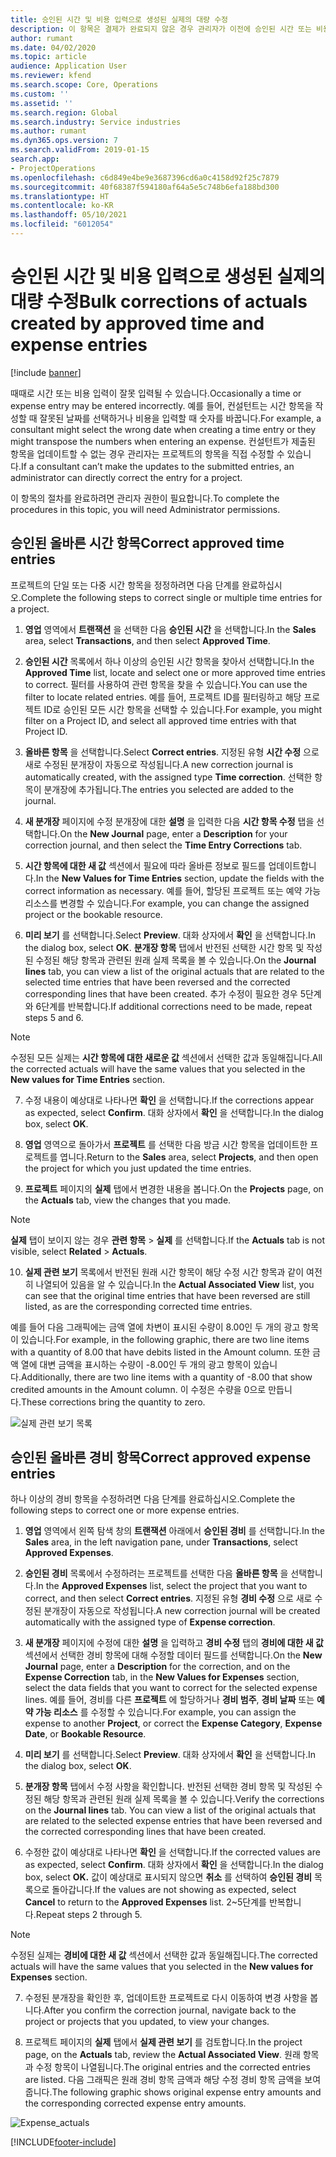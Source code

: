 ```yaml
---
title: 승인된 시간 및 비용 입력으로 생성된 실제의 대량 수정
description: 이 항목은 결제가 완료되지 않은 경우 관리자가 이전에 승인된 시간 또는 비용 항목을 단일 또는 대량으로 수정하는 방법을 설명합니다.
author: rumant
ms.date: 04/02/2020
ms.topic: article
audience: Application User
ms.reviewer: kfend
ms.search.scope: Core, Operations
ms.custom: ''
ms.assetid: ''
ms.search.region: Global
ms.search.industry: Service industries
ms.author: rumant
ms.dyn365.ops.version: 7
ms.search.validFrom: 2019-01-15
search.app:
- ProjectOperations
ms.openlocfilehash: c6d849e4be9e3687396cd6a0c4158d92f25c7879
ms.sourcegitcommit: 40f68387f594180af64a5e5c748b6efa188bd300
ms.translationtype: HT
ms.contentlocale: ko-KR
ms.lasthandoff: 05/10/2021
ms.locfileid: "6012054"
---
```

# <a name="bulk-corrections-of-actuals-created-by-approved-time-and-expense-entries"></a><span data-ttu-id="0d301-103">승인된 시간 및 비용 입력으로 생성된 실제의 대량 수정</span><span class="sxs-lookup"><span data-stu-id="0d301-103">Bulk corrections of actuals created by approved time and expense entries</span></span>

[!include [banner](../includes/psa-now-project-operations.md)]

<span data-ttu-id="0d301-104">때때로 시간 또는 비용 입력이 잘못 입력될 수 있습니다.</span><span class="sxs-lookup"><span data-stu-id="0d301-104">Occasionally a time or expense entry may be entered incorrectly.</span></span> <span data-ttu-id="0d301-105">예를 들어, 컨설턴트는 시간 항목을 작성할 때 잘못된 날짜를 선택하거나 비용을 입력할 때 숫자를 바꿉니다.</span><span class="sxs-lookup"><span data-stu-id="0d301-105">For example, a consultant might select the wrong date when creating a time entry or they might transpose the numbers when entering an expense.</span></span> <span data-ttu-id="0d301-106">컨설턴트가 제출된 항목을 업데이트할 수 없는 경우 관리자는 프로젝트의 항목을 직접 수정할 수 있습니다.</span><span class="sxs-lookup"><span data-stu-id="0d301-106">If a consultant can’t make the updates to the submitted entries, an administrator can directly correct the entry for a project.</span></span>

<span data-ttu-id="0d301-107">이 항목의 절차를 완료하려면 관리자 권한이 필요합니다.</span><span class="sxs-lookup"><span data-stu-id="0d301-107">To complete the procedures in this topic, you will need Administrator permissions.</span></span>

## <a name="correct-approved-time-entries"></a><span data-ttu-id="0d301-108">승인된 올바른 시간 항목</span><span class="sxs-lookup"><span data-stu-id="0d301-108">Correct approved time entries</span></span>     

<span data-ttu-id="0d301-109">프로젝트의 단일 또는 다중 시간 항목을 정정하려면 다음 단계를 완료하십시오.</span><span class="sxs-lookup"><span data-stu-id="0d301-109">Complete the following steps to correct single or multiple time entries for a project.</span></span>

1. <span data-ttu-id="0d301-110">**영업** 영역에서 **트랜잭션** 을 선택한 다음 **승인된 시간** 을 선택합니다.</span><span class="sxs-lookup"><span data-stu-id="0d301-110">In the **Sales** area, select **Transactions**, and then select **Approved Time**.</span></span> 

2. <span data-ttu-id="0d301-111">**승인된 시간** 목록에서 하나 이상의 승인된 시간 항목을 찾아서 선택합니다.</span><span class="sxs-lookup"><span data-stu-id="0d301-111">In the **Approved Time** list, locate and select one or more approved time entries to correct.</span></span> <span data-ttu-id="0d301-112">필터를 사용하여 관련 항목을 찾을 수 있습니다.</span><span class="sxs-lookup"><span data-stu-id="0d301-112">You can use the filter to locate related entries.</span></span> <span data-ttu-id="0d301-113">예를 들어, 프로젝트 ID를 필터링하고 해당 프로젝트 ID로 승인된 모든 시간 항목을 선택할 수 있습니다.</span><span class="sxs-lookup"><span data-stu-id="0d301-113">For example, you might filter on a Project ID, and select all approved time entries with that Project ID.</span></span>

3. <span data-ttu-id="0d301-114">**올바른 항목** 을 선택합니다.</span><span class="sxs-lookup"><span data-stu-id="0d301-114">Select **Correct entries**.</span></span> <span data-ttu-id="0d301-115">지정된 유형 **시간 수정** 으로 새로 수정된 분개장이 자동으로 작성됩니다.</span><span class="sxs-lookup"><span data-stu-id="0d301-115">A new correction journal is automatically created, with the assigned type **Time correction**.</span></span> <span data-ttu-id="0d301-116">선택한 항목이 분개장에 추가됩니다.</span><span class="sxs-lookup"><span data-stu-id="0d301-116">The entries you selected are added to the journal.</span></span> 

4. <span data-ttu-id="0d301-117">**새 분개장** 페이지에 수정 분개장에 대한 **설명** 을 입력한 다음 **시간 항목 수정** 탭을 선택합니다.</span><span class="sxs-lookup"><span data-stu-id="0d301-117">On the **New Journal** page, enter a **Description** for your correction journal, and then select the **Time Entry Corrections** tab.</span></span>  
5. <span data-ttu-id="0d301-118">**시간 항목에 대한 새 값** 섹션에서 필요에 따라 올바른 정보로 필드를 업데이트합니다.</span><span class="sxs-lookup"><span data-stu-id="0d301-118">In the **New Values for Time Entries** section, update the fields with the correct information as necessary.</span></span> <span data-ttu-id="0d301-119">예를 들어, 할당된 프로젝트 또는 예약 가능 리소스를 변경할 수 있습니다.</span><span class="sxs-lookup"><span data-stu-id="0d301-119">For example, you can change the assigned project or the bookable resource.</span></span>

6. <span data-ttu-id="0d301-120">**미리 보기** 를 선택합니다.</span><span class="sxs-lookup"><span data-stu-id="0d301-120">Select **Preview**.</span></span> <span data-ttu-id="0d301-121">대화 상자에서 **확인** 을 선택합니다.</span><span class="sxs-lookup"><span data-stu-id="0d301-121">In the dialog box, select **OK**.</span></span> <span data-ttu-id="0d301-122">**분개장 항목** 탭에서 반전된 선택한 시간 항목 및 작성된 수정된 해당 항목과 관련된 원래 실제 목록을 볼 수 있습니다.</span><span class="sxs-lookup"><span data-stu-id="0d301-122">On the **Journal lines** tab, you can view a list of the original actuals that are related to the selected time entries that have been reversed and the corrected corresponding lines that have been created.</span></span> <span data-ttu-id="0d301-123">추가 수정이 필요한 경우 5단계와 6단계를 반복합니다.</span><span class="sxs-lookup"><span data-stu-id="0d301-123">If additional corrections need to be made, repeat steps 5 and 6.</span></span> 

> [!NOTE]
> <span data-ttu-id="0d301-124">수정된 모든 실제는 **시간 항목에 대한 새로운 값** 섹션에서 선택한 값과 동일해집니다.</span><span class="sxs-lookup"><span data-stu-id="0d301-124">All the corrected actuals will have the same values that you selected in the **New values for Time Entries** section.</span></span>

7. <span data-ttu-id="0d301-125">수정 내용이 예상대로 나타나면 **확인** 을 선택합니다.</span><span class="sxs-lookup"><span data-stu-id="0d301-125">If the corrections appear as expected, select **Confirm**.</span></span> <span data-ttu-id="0d301-126">대화 상자에서 **확인** 을 선택합니다.</span><span class="sxs-lookup"><span data-stu-id="0d301-126">In the dialog box, select **OK**.</span></span>

8. <span data-ttu-id="0d301-127">**영업** 영역으로 돌아가서 **프로젝트** 를 선택한 다음 방금 시간 항목을 업데이트한 프로젝트를 엽니다.</span><span class="sxs-lookup"><span data-stu-id="0d301-127">Return to the **Sales** area, select **Projects**, and then open the project for which you just updated the time entries.</span></span> 

9. <span data-ttu-id="0d301-128">**프로젝트** 페이지의 **실제** 탭에서 변경한 내용을 봅니다.</span><span class="sxs-lookup"><span data-stu-id="0d301-128">On the **Projects** page, on the **Actuals** tab, view the changes that you made.</span></span> 

> [!NOTE]
> <span data-ttu-id="0d301-129">**실제** 탭이 보이지 않는 경우 **관련 항목** > **실제** 를 선택합니다.</span><span class="sxs-lookup"><span data-stu-id="0d301-129">If the **Actuals** tab is not visible, select **Related** > **Actuals**.</span></span>  

10. <span data-ttu-id="0d301-130">**실제 관련 보기** 목록에서 반전된 원래 시간 항목이 해당 수정 시간 항목과 같이 여전히 나열되어 있음을 알 수 있습니다.</span><span class="sxs-lookup"><span data-stu-id="0d301-130">In the **Actual Associated View** list, you can see that the original time entries that have been reversed are still listed, as are the corresponding corrected time entries.</span></span> 

<span data-ttu-id="0d301-131">예를 들어 다음 그래픽에는 금액 열에 차변이 표시된 수량이 8.00인 두 개의 광고 항목이 있습니다.</span><span class="sxs-lookup"><span data-stu-id="0d301-131">For example, in the following graphic, there are two line items with a quantity of 8.00 that have debits listed in the Amount column.</span></span> <span data-ttu-id="0d301-132">또한 금액 열에 대변 금액을 표시하는 수량이 -8.00인 두 개의 광고 항목이 있습니다.</span><span class="sxs-lookup"><span data-stu-id="0d301-132">Additionally, there are two line items with a quantity of -8.00 that show credited amounts in the Amount column.</span></span> <span data-ttu-id="0d301-133">이 수정은 수량을 0으로 만듭니다.</span><span class="sxs-lookup"><span data-stu-id="0d301-133">These corrections bring the quantity to zero.</span></span>

![실제 관련 보기 목록](https://github.com/MicrosoftDocs/dynamics-365-customer-engagement-pr/blob/bulk-corrections-actuals-created-by-approved-time-expense-entries.md/time-actuals.png)
 
## <a name="correct-approved-expense-entries"></a><span data-ttu-id="0d301-135">승인된 올바른 경비 항목</span><span class="sxs-lookup"><span data-stu-id="0d301-135">Correct approved expense entries</span></span>

<span data-ttu-id="0d301-136">하나 이상의 경비 항목을 수정하려면 다음 단계를 완료하십시오.</span><span class="sxs-lookup"><span data-stu-id="0d301-136">Complete the following steps to correct one or more expense entries.</span></span> 

1. <span data-ttu-id="0d301-137">**영업** 영역에서 왼쪽 탐색 창의 **트랜잭션** 아래에서 **승인된 경비** 를 선택합니다.</span><span class="sxs-lookup"><span data-stu-id="0d301-137">In the **Sales** area, in the left navigation pane, under **Transactions**, select **Approved Expenses**.</span></span>

2. <span data-ttu-id="0d301-138">**승인된 경비** 목록에서 수정하려는 프로젝트를 선택한 다음 **올바른 항목** 을 선택합니다.</span><span class="sxs-lookup"><span data-stu-id="0d301-138">In the **Approved Expenses** list, select the project that you want to correct, and then select **Correct entries**.</span></span> <span data-ttu-id="0d301-139">지정된 유형 **경비 수정** 으로 새로 수정된 분개장이 자동으로 작성됩니다.</span><span class="sxs-lookup"><span data-stu-id="0d301-139">A new correction journal will be created automatically with the assigned type of **Expense correction**.</span></span> 

3. <span data-ttu-id="0d301-140">**새 분개장** 페이지에 수정에 대한 **설명** 을 입력하고 **경비 수정** 탭의 **경비에 대한 새 값** 섹션에서 선택한 경비 항목에 대해 수정할 데이터 필드를 선택합니다.</span><span class="sxs-lookup"><span data-stu-id="0d301-140">On the **New Journal** page, enter a **Description** for the correction, and on the **Expense Correction** tab, in the **New Values for Expenses** section, select the data fields that you want to correct for the selected expense lines.</span></span> <span data-ttu-id="0d301-141">예를 들어, 경비를 다른 **프로젝트** 에 할당하거나 **경비 범주**, **경비 날짜** 또는 **예약 가능 리소스** 를 수정할 수 있습니다.</span><span class="sxs-lookup"><span data-stu-id="0d301-141">For example, you can assign the expense to another **Project**, or correct the **Expense Category**, **Expense Date**, or **Bookable Resource**.</span></span>

4. <span data-ttu-id="0d301-142">**미리 보기** 를 선택합니다.</span><span class="sxs-lookup"><span data-stu-id="0d301-142">Select **Preview**.</span></span> <span data-ttu-id="0d301-143">대화 상자에서 **확인** 을 선택합니다.</span><span class="sxs-lookup"><span data-stu-id="0d301-143">In the dialog box, select **OK**.</span></span> 

5. <span data-ttu-id="0d301-144">**분개장 항목** 탭에서 수정 사항을 확인합니다. 반전된 선택한 경비 항목 및 작성된 수정된 해당 항목과 관련된 원래 실제 목록을 볼 수 있습니다.</span><span class="sxs-lookup"><span data-stu-id="0d301-144">Verify the corrections on the **Journal lines** tab. You can view a list of the original actuals that are related to the selected expense entries that have been reversed and the corrected corresponding lines that have been created.</span></span>

6. <span data-ttu-id="0d301-145">수정한 값이 예상대로 나타나면 **확인** 을 선택합니다.</span><span class="sxs-lookup"><span data-stu-id="0d301-145">If the corrected values are as expected, select **Confirm**.</span></span> <span data-ttu-id="0d301-146">대화 상자에서 **확인** 을 선택합니다.</span><span class="sxs-lookup"><span data-stu-id="0d301-146">In the dialog box, select **OK.**</span></span> <span data-ttu-id="0d301-147">값이 예상대로 표시되지 않으면 **취소** 를 선택하여 **승인된 경비** 목록으로 돌아갑니다.</span><span class="sxs-lookup"><span data-stu-id="0d301-147">If the values are not showing as expected, select **Cancel** to return to the **Approved Expenses** list.</span></span> <span data-ttu-id="0d301-148">2~5단계를 반복합니다.</span><span class="sxs-lookup"><span data-stu-id="0d301-148">Repeat steps 2 through 5.</span></span> 

> [!NOTE]
> <span data-ttu-id="0d301-149">수정된 실제는 **경비에 대한 새 값** 섹션에서 선택한 값과 동일해집니다.</span><span class="sxs-lookup"><span data-stu-id="0d301-149">The corrected actuals will have the same values that you selected in the **New values for Expenses** section.</span></span>

7. <span data-ttu-id="0d301-150">수정된 분개장을 확인한 후, 업데이트한 프로젝트로 다시 이동하여 변경 사항을 봅니다.</span><span class="sxs-lookup"><span data-stu-id="0d301-150">After you confirm the correction journal, navigate back to the project or projects that you updated, to view your changes.</span></span>  

8. <span data-ttu-id="0d301-151">프로젝트 페이지의 **실제** 탭에서 **실제 관련 보기** 를 검토합니다.</span><span class="sxs-lookup"><span data-stu-id="0d301-151">In the project page, on the **Actuals** tab, review the **Actual Associated View**.</span></span> <span data-ttu-id="0d301-152">원래 항목과 수정 항목이 나열됩니다.</span><span class="sxs-lookup"><span data-stu-id="0d301-152">The original entries and the corrected entries are listed.</span></span> <span data-ttu-id="0d301-153">다음 그래픽은 원래 경비 항목 금액과 해당 수정 경비 항목 금액을 보여줍니다.</span><span class="sxs-lookup"><span data-stu-id="0d301-153">The following graphic shows original expense entry amounts and the corresponding corrected expense entry amounts.</span></span> 

![Expense_actuals](https://user-images.githubusercontent.com/60806505/77122219-4cd52900-69fa-11ea-8349-ccd2ffebf640.png)


[!INCLUDE[footer-include](../includes/footer-banner.md)]